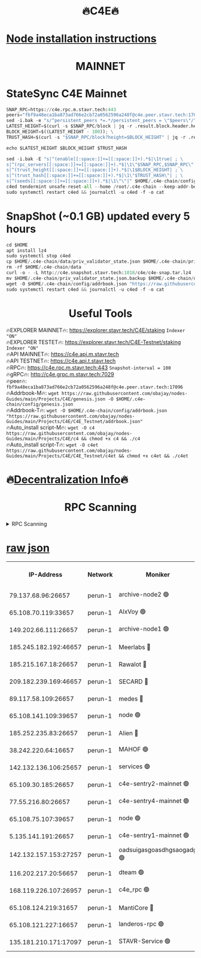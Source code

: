 <h1 align="center"> 🔥C4E🔥</h1>

[Node installation instructions](https://github.com/obajay/nodes-Guides/tree/main/Projects/C4E)
=

<h1 align="center"> MAINNET</h1>

# StateSync C4E Mainnet
```python
SNAP_RPC=https://c4e.rpc.m.stavr.tech:443
peers="fbf9a48eca1ba873ad766e2cb72a0562596a248f@c4e.peer.stavr.tech:17096"
sed -i.bak -e "s/^persistent_peers *=.*/persistent_peers = \"$peers\"/" $HOME/.c4e-chain/config/config.toml
LATEST_HEIGHT=$(curl -s $SNAP_RPC/block | jq -r .result.block.header.height); \
BLOCK_HEIGHT=$((LATEST_HEIGHT - 100)); \
TRUST_HASH=$(curl -s "$SNAP_RPC/block?height=$BLOCK_HEIGHT" | jq -r .result.block_id.hash)

echo $LATEST_HEIGHT $BLOCK_HEIGHT $TRUST_HASH

sed -i.bak -E "s|^(enable[[:space:]]+=[[:space:]]+).*$|\1true| ; \
s|^(rpc_servers[[:space:]]+=[[:space:]]+).*$|\1\"$SNAP_RPC,$SNAP_RPC\"| ; \
s|^(trust_height[[:space:]]+=[[:space:]]+).*$|\1$BLOCK_HEIGHT| ; \
s|^(trust_hash[[:space:]]+=[[:space:]]+).*$|\1\"$TRUST_HASH\"| ; \
s|^(seeds[[:space:]]+=[[:space:]]+).*$|\1\"\"|" $HOME/.c4e-chain/config/config.toml
c4ed tendermint unsafe-reset-all --home /root/.c4e-chain --keep-addr-book
sudo systemctl restart c4ed && journalctl -u c4ed -f -o cat
```
# SnapShot (~0.1 GB) updated every 5 hours
```python
cd $HOME
apt install lz4
sudo systemctl stop c4ed
cp $HOME/.c4e-chain/data/priv_validator_state.json $HOME/.c4e-chain/priv_validator_state.json.backup
rm -rf $HOME/.c4e-chain/data
curl -o - -L http://c4e.snapshot.stavr.tech:1018/c4e/c4e-snap.tar.lz4 | lz4 -c -d - | tar -x -C $HOME/.c4e-chain --strip-components 2
mv $HOME/.c4e-chain/priv_validator_state.json.backup $HOME/.c4e-chain/data/priv_validator_state.json
wget -O $HOME/.c4e-chain/config/addrbook.json "https://raw.githubusercontent.com/obajay/nodes-Guides/main/Projects/C4E/addrbook.json"
sudo systemctl restart c4ed && journalctl -u c4ed -f -o cat
```
 <h1 align="center"> Useful Tools</h1>

🔥EXPLORER MAINNET🔥:  https://explorer.stavr.tech/C4E/staking            `Indexer "ON"` \
🔥EXPLORER TESTET🔥:   https://explorer.stavr.tech/C4E-Testnet/staking     `Indexer "ON"` \
🔥API MAINNET🔥:       https://c4e.api.m.stavr.tech \
🔥API TESTNET🔥:       https://c4e.api.t.stavr.tech \
🔥RPC🔥:               https://c4e.rpc.m.stavr.tech:443                  `Snapshot-interval = 100` \
🔥gRPC🔥:              http://c4e.grpc.m.stavr.tech:7029 \
🔥peer🔥:              `fbf9a48eca1ba873ad766e2cb72a0562596a248f@c4e.peer.stavr.tech:17096` \
🔥Addrbook-M🔥:    ```wget https://raw.githubusercontent.com/obajay/nodes-Guides/main/Projects/C4E/genesis.json -O $HOME/.c4e-chain/config/genesis.json``` \
🔥Addrbook-T🔥:    ```wget -O $HOME/.c4e-chain/config/addrbook.json "https://raw.githubusercontent.com/obajay/nodes-Guides/main/Projects/C4E/C4E_Testnet/addrbook.json"``` \
🔥Auto_install script-M🔥: ```wget -O c4 https://raw.githubusercontent.com/obajay/nodes-Guides/main/Projects/C4E/c4 && chmod +x c4 && ./c4``` \
🔥Auto_install script-T🔥: ```wget -O c4et https://raw.githubusercontent.com/obajay/nodes-Guides/main/Projects/C4E/C4E_Testnet/c4et && chmod +x c4et && ./c4et```

🔥[Decentralization Info](https://github.com/obajay/StateSync-snapshots/tree/main/Projects/C4E/Decentralization)🔥
=

<h1 align="center"> RPC Scanning</h1>

<details>
<summary>RPC Scanning</summary>

<h2 align="center"> We scan nodes in real time every 4 hours. And we provide the final result of RPC endpoints.
We cannot influence the operation of these nodes in any way. </h2>


```python
If Voting Power is higher than 0 --> then the Node is a validator of the network and may be subject to attack and be a potential threat to the chain.
```
```python
We marked such validators with a red symbol
```

</details>

[raw json](https://rpc-check.c4e.stavr.tech/c4e/rpc-c4e-result.json)
=



<table><tr><th>IP-Address</th><th>Network</th><th>Moniker</th><th>Latest Block Height</th><th>Earliest Block Height</th><th>Catching Up</th><th>Tx Index</th><th>Voting Power</th><th>Scan Time</th></tr><tr><td>79.137.68.96:26657</td><td>perun-1</td><td>archive-node2 🟢</td><td>7770035</td><td>1</td><td>False</td><td>on</td><td>0</td><td>2024-03-27T21:12:00.999476116UTC</td></tr><tr><td>65.108.70.119:33657</td><td>perun-1</td><td>AlxVoy 🟢</td><td>7770114</td><td>1</td><td>False</td><td>on</td><td>0</td><td>2024-03-27T21:12:16.404372144UTC</td></tr><tr><td>149.202.66.111:26657</td><td>perun-1</td><td>archive-node1 🟢</td><td>7770117</td><td>1</td><td>False</td><td>on</td><td>0</td><td>2024-03-27T21:12:32.623612322UTC</td></tr><tr><td>185.245.182.192:46657</td><td>perun-1</td><td>Meerlabs 🔴</td><td>7770117</td><td>1051501</td><td>False</td><td>on</td><td>344615</td><td>2024-03-27T21:12:37.602243273UTC</td></tr><tr><td>185.215.167.18:26657</td><td>perun-1</td><td>Rawalot 🔴</td><td>7770119</td><td>1090501</td><td>False</td><td>on</td><td>450091</td><td>2024-03-27T21:12:49.449894417UTC</td></tr><tr><td>209.182.239.169:46657</td><td>perun-1</td><td>SECARD 🔴</td><td>7770116</td><td>2616101</td><td>False</td><td>off</td><td>749308</td><td>2024-03-27T21:12:27.945612861UTC</td></tr><tr><td>89.117.58.109:26657</td><td>perun-1</td><td>medes 🔴</td><td>7770118</td><td>2826001</td><td>False</td><td>off</td><td>891025</td><td>2024-03-27T21:12:44.018644776UTC</td></tr><tr><td>65.108.141.109:39657</td><td>perun-1</td><td>node 🟢</td><td>7770112</td><td>5303301</td><td>False</td><td>on</td><td>0</td><td>2024-03-27T21:12:03.342602242UTC</td></tr><tr><td>185.252.235.83:26657</td><td>perun-1</td><td>Alien 🔴</td><td>7770117</td><td>6502501</td><td>False</td><td>on</td><td>648215</td><td>2024-03-27T21:12:32.878121652UTC</td></tr><tr><td>38.242.220.64:16657</td><td>perun-1</td><td>MAHOF 🟢</td><td>7770116</td><td>6885501</td><td>False</td><td>on</td><td>0</td><td>2024-03-27T21:12:30.333673683UTC</td></tr><tr><td>142.132.136.106:25657</td><td>perun-1</td><td>services 🟢</td><td>7770114</td><td>7012001</td><td>False</td><td>on</td><td>0</td><td>2024-03-27T21:12:18.944387832UTC</td></tr><tr><td>65.109.30.185:26657</td><td>perun-1</td><td>c4e-sentry2-mainnet 🟢</td><td>7770117</td><td>7284001</td><td>False</td><td>on</td><td>0</td><td>2024-03-27T21:12:37.313437443UTC</td></tr><tr><td>77.55.216.80:26657</td><td>perun-1</td><td>c4e-sentry4-mainnet 🟢</td><td>7770114</td><td>7297001</td><td>False</td><td>on</td><td>0</td><td>2024-03-27T21:12:16.083017518UTC</td></tr><tr><td>65.108.75.107:39657</td><td>perun-1</td><td>node 🟢</td><td>7770114</td><td>7300001</td><td>False</td><td>on</td><td>0</td><td>2024-03-27T21:12:19.258055710UTC</td></tr><tr><td>5.135.141.191:26657</td><td>perun-1</td><td>c4e-sentry1-mainnet 🟢</td><td>7770112</td><td>7300501</td><td>False</td><td>on</td><td>0</td><td>2024-03-27T21:12:00.168389331UTC</td></tr><tr><td>142.132.157.153:27257</td><td>perun-1</td><td>oadsuigasgoasdhgsaogadg 🟢</td><td>7770112</td><td>7574001</td><td>False</td><td>on</td><td>0</td><td>2024-03-27T21:11:57.873009844UTC</td></tr><tr><td>116.202.217.20:56657</td><td>perun-1</td><td>dteam 🟢</td><td>7770112</td><td>7660701</td><td>False</td><td>on</td><td>0</td><td>2024-03-27T21:12:00.696169498UTC</td></tr><tr><td>168.119.226.107:26957</td><td>perun-1</td><td>c4e_rpc 🟢</td><td>7770113</td><td>7670113</td><td>False</td><td>on</td><td>0</td><td>2024-03-27T21:12:09.364924198UTC</td></tr><tr><td>65.108.124.219:31657</td><td>perun-1</td><td>MantiCore 🔴</td><td>7770114</td><td>7670114</td><td>False</td><td>off</td><td>730039</td><td>2024-03-27T21:12:15.763154744UTC</td></tr><tr><td>65.108.121.227:16657</td><td>perun-1</td><td>landeros-rpc 🟢</td><td>7770112</td><td>7758801</td><td>False</td><td>on</td><td>0</td><td>2024-03-27T21:12:00.465809717UTC</td></tr><tr><td>135.181.210.171:17097</td><td>perun-1</td><td>STAVR-Service 🟢</td><td>7770114</td><td>7768501</td><td>False</td><td>on</td><td>0</td><td>2024-03-27T21:12:19.569550484UTC</td></tr></table>
